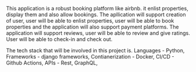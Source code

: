 This application is a robust booking platform like airbnb. it enlist properties, display them and also allow bookings.
The apllication will support creation of user, user will be able to enlist properties, user will be able to book properties and the application will also support payment platforms.
The application will support reviews, user will be able to review and give ratings.
User will be able to check-in and check out.

The tech stack that will be involved in this project is.
Languages - Python,
Frameworks - django frameworks,
Contianerization - Docker,
CI/CD - Github Actions,
APIs - Rest, GraphQL,
